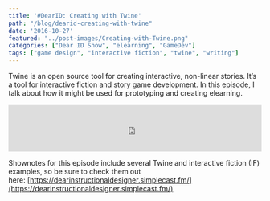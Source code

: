```yaml
---
title: '#DearID: Creating with Twine'
path: "/blog/dearid-creating-with-twine"
date: '2016-10-27'
featured: "../post-images/Creating-with-Twine.png"
categories: ["Dear ID Show", "elearning", "GameDev"]
tags: ["game design", "interactive fiction", "twine", "writing"]
---
```


Twine is an open source tool for creating interactive, non-linear stories. It’s a tool for interactive fiction and story game development. In this episode, I talk about how it might be used for prototyping and creating elearning.

<iframe src="https://simplecast.com/e/46158?style=medium-light" width="100%" height="94px" frameborder="0" scrolling="no" seamless=""></iframe>

Shownotes for this episode include several Twine and interactive fiction (IF) examples, so be sure to check them out here: [https://dearinstructionaldesigner.simplecast.fm/](https://dearinstructionaldesigner.simplecast.fm/)
